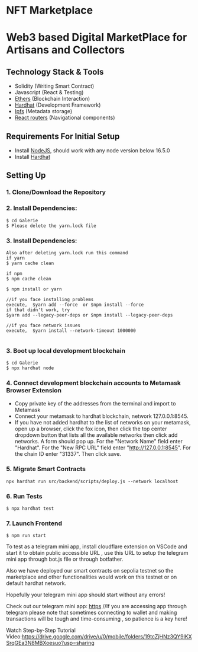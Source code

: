 # NFT Marketplace
# Web3 based Digital MarketPlace for Artisans and Collectors

## Technology Stack & Tools
- Solidity (Writing Smart Contract)
- Javascript (React & Testing)
- [Ethers](https://docs.ethers.io/v5/) (Blockchain Interaction)
- [Hardhat](https://hardhat.org/) (Development Framework)
- [Ipfs](https://ipfs.io/) (Metadata storage)
- [React routers](https://v5.reactrouter.com/) (Navigational components)

## Requirements For Initial Setup
- Install [NodeJS](https://nodejs.org/en/), should work with any node version below 16.5.0
- Install [Hardhat](https://hardhat.org/)


## Setting Up
### 1. Clone/Download the Repository

### 2. Install Dependencies:
```
$ cd Galerie
$ Please delete the yarn.lock file
```
### 3. Install Dependencies:
```
Also after deleting yarn.lock run this command 
if yarn 
$ yarn cache clean

if npm 
$ npm cache clean

$ npm install or yarn 

//if you face installing problems 
execute,  $yarn add --force  or $npm install --force
if that didn't work, try
$yarn add --legacy-peer-deps or $npm install --legacy-peer-deps

//if you face network issues
execute,  $yarn install --network-timeout 1000000
          
```

### 3. Boot up local development blockchain
```
$ cd Galerie
$ npx hardhat node
```

### 4. Connect development blockchain accounts to Metamask Browser Extension
- Copy private key of the addresses from the terminal and import to Metamask
- Connect your metamask to hardhat blockchain, network 127.0.0.1:8545.
- If you have not added hardhat to the list of networks on your metamask, open up a browser, click the fox icon, then click the top center dropdown button that lists all the available networks then click add networks. A form should pop up. For the "Network Name" field enter "Hardhat". For the "New RPC URL" field enter "http://127.0.0.1:8545". For the chain ID enter "31337". Then click save.  


### 5. Migrate Smart Contracts
`npx hardhat run src/backend/scripts/deploy.js --network localhost`

### 6. Run Tests
`$ npx hardhat test`

### 7. Launch Frontend
`$ npm run start`

To test as a telegram mini app, install cloudflare extension on VSCode and start it to obtain public accessible URL , use this URL to setup the telegram mini app through
bot.js file or through botfather.

Also we have deployed our smart contracts on sepolia testnet so
the marketplace and other functionalities would work on this testnet or on default hardhat network.

Hopefully your telegram mini app should start without any errors! 

Check out our telegram mini app: [https](https://t.me/Galeries_Telegram_Mini_App_Bot) 
//If you are accessing app through telegram please note that sometimes connecting to wallet and making transactions will be
tough and time-consuming , so patience is a key here!

Watch Step-by-Step Tutorial Video:https://drive.google.com/drive/u/0/mobile/folders/19tcZjHNz3QY9lKXSrqGEa3N8MBXoesuo?usp=sharing

